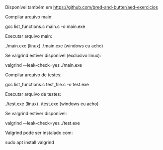 Disponível também em
https://github.com/bred-and-butter/aed-exercicios

Compilar arquivo main:

gcc list_functions.c main.c -o main.exe

Executar arquivo main:

./main.exe (linux)
.\main.exe (windows eu acho)

Se valgrind estiver disponível (exclusivo linux):

valgrind --leak-check=yes ./main.exe

Compilar arquivo de testes:

gcc list_functions.c test_file.c -o test.exe

Executar arquivo de testes:

./test.exe (linux)
.\test.exe (windows eu acho)

Se valgrind estiver disponível:

valgrind --leak-check=yes ./test.exe

Valgrind pode ser instalado com:

sudo apt install valgrind
